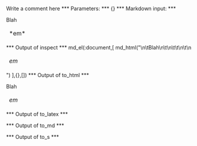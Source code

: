 Write a comment here
*** Parameters: ***
{}
*** Markdown input: ***
<table markdown='1'>
	Blah
	<thead>
		<td>*em*</td>
	</thead>
</table>

*** Output of inspect ***
md_el(:document,[
	md_html("<table markdown='1'>\n\tBlah\n\t<thead>\n\t\t<td>*em*</td>\n\t</thead>\n</table>")
],{},[])
*** Output of to_html ***
<table>Blah<thead>
		<td><em>em</em></td>
	</thead>
</table>
*** Output of to_latex ***

*** Output of to_md ***

*** Output of to_s ***

